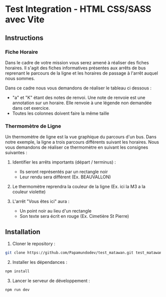 # Test Integration - HTML CSS/SASS avec Vite

## Instructions

### Fiche Horaire

Dans le cadre de votre mission vous serez amené à réaliser des fiches horaires. Il s'agit des
fiches informatives présentes aux arrêts de bus reprenant le parcours de la ligne et les
horaires de passage à l'arrêt auquel nous sommes.

Dans ce cadre nous vous demandons de réaliser le tableau ci dessous :

- "a" et "K" étant des notes de renvoi. Une note de renvoie est une annotation sur un
  horaire. Elle renvoie à une légende non demandée dans cet exercice.
- Toutes les colonnes doivent faire la même taille

### Thermomètre de Ligne

Un thermomètre de ligne est la vue graphique du parcours d'un bus. Dans notre exemple, la ligne a trois parcours
différents suivant les horaires. Nous vous demandons de réaliser ce thermomètre en suivant les consignes suivantes :

1. Identifier les arrêts importants (départ / terminus) :

   - Ils seront représentés par un rectangle noir
   - Leur rendu sera différent (Ex. BEAUVALLON)

2. Le thermomètre reprendra la couleur de la ligne (Ex. ici la M3 a la couleur violette)

3. L'arrêt "Vous êtes ici" aura :
   - Un point noir au lieu d'un rectangle
   - Son texte sera écrit en rouge (Ex. Cimetière St Pierre)

## Installation

1. Cloner le repository :

```bash
git clone https://github.com/Papamundodev/test_matawan.git test_matawan
```

2. Installer les dépendances :

```bash
npm install
```

3. Lancer le serveur de développement :

```bash
npm run dev
```
